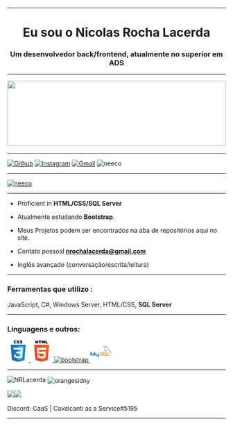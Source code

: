 <!-- <img style="object-fit:contain;" src="https://github.com/simonsejse/simonsejse/blob/main/Hnet-image.gif"/> -->

<hr>

<h1 align="center">Eu sou o Nicolas Rocha Lacerda</h1>
<h3 align="center">Um desenvolvedor back/frontend, atualmente no superior em ADS</h3>

<hr>

<img src="https://raw.githubusercontent.com/rodrigograca31/rodrigograca31/master/matrix.svg" width="100%" height="150px"/> 

<hr>
<!-- Your badges -->

  [![Github](https://img.shields.io/badge/-@NRLacerda-black?style=flat&logo=Github&logoColor=white)](https://github.com/NRLacerda)
  [![Instagram](https://img.shields.io/badge/-neecolart-c13584?style=flat&labelColor=c13584&logo=instagram&logoColor=white)](https://www.instagram.com/neecolart)
  [![Gmail](https://img.shields.io/badge/-NRLacerda-c14438?style=flat&logo=Gmail&logoColor=white)](mailto:nrochalacerda@gmail.com)
  <img src="https://komarev.com/ghpvc/?username=NRLacerda&label=Profile%20views&color=0e75b6&style=flat" alt="neeco" /> 
  
 <hr>
  <!-- Git trophies -->
  
<p align="left"> <a href="https://github.com/ryo-ma/github-profile-trophy"><img src="https://github-profile-trophy.vercel.app/?username=NRLacerda" alt="neeco" /></a> </p>

<hr>
<!-- Coding joke image and our details -->

 
-  Proficient in **HTML/CSS/SQL Server**

-  Atualmente estudando **Bootstrap**.

-  Meus Projetos podem ser encontrados na aba de repositórios aqui no site.

-  Contato pessoal **nrochalacerda@gmail.com**

-  Inglês avançado (conversação/escrita/leitura)

<hr>
<!-- Coding languages and stuff I work on -->

### Ferramentas que utilizo : 

JavaScript, C#, Windows Server, HTML/CSS, **SQL Server**

<hr>

<h3 align="left">Linguagens e outros:</h3>

<p align="left"> </a> <a href="https://www.w3schools.com/css/" target="_blank"> <img src="https://raw.githubusercontent.com/devicons/devicon/master/icons/css3/css3-original-wordmark.svg" alt="css3" width="50" height="50"/> </a> <a href="https://www.w3.org/html/" target="_blank"> <img src="https://raw.githubusercontent.com/devicons/devicon/master/icons/html5/html5-original-wordmark.svg" alt="html5" width="50" height="50"/> </a> <a href="https://getbootstrap.com/" target="_blank"> <img src= "[https://github.com/devicons/devicon/blob/master/icons/bootstrap/bootstrap-plain-wordmark.svg](https://github.com/devicons/devicon/blob/master/icons/bootstrap/bootstrap-original.svg" alt="bootstrap" width="50" height="50"/> </a> <a href="https://www.mysql.com/" target="_blank"> <img src="https://raw.githubusercontent.com/devicons/devicon/master/icons/mysql/mysql-original-wordmark.svg" alt="mysql" width="50" height="50"/> </a> </p>

<hr>

![NRLacerda](https://github-readme-stats.vercel.app/api?username=NRLacerda&count_private=true&show_icons=true)
<a>
  <img align="center" src="https://github-readme-streak-stats.herokuapp.com/?user=NRLacerda&" alt="orangesidny" />
</a>

<img align="" height='130px' src="https://github-readme-stats.vercel.app/api?username=NRLacerda&hide_title=true&show_icons=true&include_all_commits=true&line_height=21&bg_color=0,EC6C6C,FFD479,FFFC79,73FA79&theme=graywhite" /><img align="" height='130px' src="https://github-readme-stats.vercel.app/api/top-langs/?username=NRLacerda&hide_title=true&layout=compact&bg_color=0,73FA79,73FDFF,7A81FF&theme=graywhite" />

Discord: CaaS | Cavalcanti as a Service#5195

<hr>


